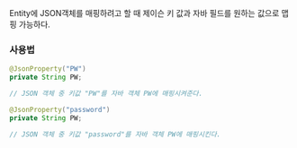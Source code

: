 
Entity에 JSON객체를 매핑하려고 할 때 제이슨 키 값과 자바 필드를 원하는 값으로 맵핑 가능하다.

### 사용법
```java
@JsonProperty("PW")  
private String PW;

// JSON 객체 중 키값 "PW"를 자바 객체 PW에 매핑시켜준다.
```

```java
@JsonProperty("password")  
private String PW;

// JSON 객체 중 키값 "password"를 자바 객체 PW에 매핑시킨다.
```